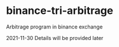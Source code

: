 # binance-tri-arbitrage
Arbitrage program in binance exchange

2021-11-30
Details will be provided later
